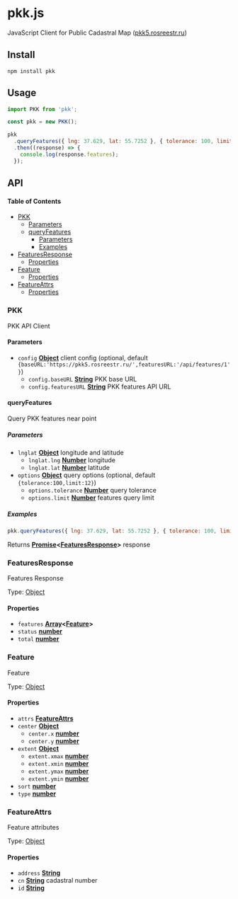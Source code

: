 # pkk.js

JavaScript Client for Public Cadastral Map ([pkk5.rosreestr.ru](https://pkk5.rosreestr.ru))

## Install

```shell
npm install pkk
```

## Usage

```js
import PKK from 'pkk';

const pkk = new PKK();

pkk
  .queryFeatures({ lng: 37.629, lat: 55.7252 }, { tolerance: 100, limit: 12 })
  .then((response) => {
    console.log(response.features);
  });
```

## API

<!-- Generated by documentation.js. Update this documentation by updating the source code. -->

#### Table of Contents

-   [PKK](#pkk)
    -   [Parameters](#parameters)
    -   [queryFeatures](#queryfeatures)
        -   [Parameters](#parameters-1)
        -   [Examples](#examples)
-   [FeaturesResponse](#featuresresponse)
    -   [Properties](#properties)
-   [Feature](#feature)
    -   [Properties](#properties-1)
-   [FeatureAttrs](#featureattrs)
    -   [Properties](#properties-2)

### PKK

PKK API Client

#### Parameters

-   `config` **[Object](https://developer.mozilla.org/docs/Web/JavaScript/Reference/Global_Objects/Object)** client config (optional, default `{baseURL:'https://pkk5.rosreestr.ru/',featuresURL:'/api/features/1'}`)
    -   `config.baseURL` **[String](https://developer.mozilla.org/docs/Web/JavaScript/Reference/Global_Objects/String)** PKK base URL
    -   `config.featuresURL` **[String](https://developer.mozilla.org/docs/Web/JavaScript/Reference/Global_Objects/String)** PKK features API URL

#### queryFeatures

Query PKK features near point

##### Parameters

-   `lnglat` **[Object](https://developer.mozilla.org/docs/Web/JavaScript/Reference/Global_Objects/Object)** longitude and latitude
    -   `lnglat.lng` **[Number](https://developer.mozilla.org/docs/Web/JavaScript/Reference/Global_Objects/Number)** longitude
    -   `lnglat.lat` **[Number](https://developer.mozilla.org/docs/Web/JavaScript/Reference/Global_Objects/Number)** latitude
-   `options` **[Object](https://developer.mozilla.org/docs/Web/JavaScript/Reference/Global_Objects/Object)** query options (optional, default `{tolerance:100,limit:12}`)
    -   `options.tolerance` **[Number](https://developer.mozilla.org/docs/Web/JavaScript/Reference/Global_Objects/Number)** query tolerance
    -   `options.limit` **[Number](https://developer.mozilla.org/docs/Web/JavaScript/Reference/Global_Objects/Number)** features query limit

##### Examples

```javascript
pkk.queryFeatures({ lng: 37.629, lat: 55.7252 }, { tolerance: 100, limit: 12 });
```

Returns **[Promise](https://developer.mozilla.org/docs/Web/JavaScript/Reference/Global_Objects/Promise)&lt;[FeaturesResponse](#featuresresponse)>** response

### FeaturesResponse

Features Response

Type: [Object](https://developer.mozilla.org/docs/Web/JavaScript/Reference/Global_Objects/Object)

#### Properties

-   `features` **[Array](https://developer.mozilla.org/docs/Web/JavaScript/Reference/Global_Objects/Array)&lt;[Feature](#feature)>** 
-   `status` **[number](https://developer.mozilla.org/docs/Web/JavaScript/Reference/Global_Objects/Number)** 
-   `total` **[number](https://developer.mozilla.org/docs/Web/JavaScript/Reference/Global_Objects/Number)** 

### Feature

Feature

Type: [Object](https://developer.mozilla.org/docs/Web/JavaScript/Reference/Global_Objects/Object)

#### Properties

-   `attrs` **[FeatureAttrs](#featureattrs)** 
-   `center` **[Object](https://developer.mozilla.org/docs/Web/JavaScript/Reference/Global_Objects/Object)** 
    -   `center.x` **[number](https://developer.mozilla.org/docs/Web/JavaScript/Reference/Global_Objects/Number)** 
    -   `center.y` **[number](https://developer.mozilla.org/docs/Web/JavaScript/Reference/Global_Objects/Number)** 
-   `extent` **[Object](https://developer.mozilla.org/docs/Web/JavaScript/Reference/Global_Objects/Object)** 
    -   `extent.xmax` **[number](https://developer.mozilla.org/docs/Web/JavaScript/Reference/Global_Objects/Number)** 
    -   `extent.xmin` **[number](https://developer.mozilla.org/docs/Web/JavaScript/Reference/Global_Objects/Number)** 
    -   `extent.ymax` **[number](https://developer.mozilla.org/docs/Web/JavaScript/Reference/Global_Objects/Number)** 
    -   `extent.ymin` **[number](https://developer.mozilla.org/docs/Web/JavaScript/Reference/Global_Objects/Number)** 
-   `sort` **[number](https://developer.mozilla.org/docs/Web/JavaScript/Reference/Global_Objects/Number)** 
-   `type` **[number](https://developer.mozilla.org/docs/Web/JavaScript/Reference/Global_Objects/Number)** 

### FeatureAttrs

Feature attributes

Type: [Object](https://developer.mozilla.org/docs/Web/JavaScript/Reference/Global_Objects/Object)

#### Properties

-   `address` **[String](https://developer.mozilla.org/docs/Web/JavaScript/Reference/Global_Objects/String)** 
-   `cn` **[String](https://developer.mozilla.org/docs/Web/JavaScript/Reference/Global_Objects/String)** cadastral number
-   `id` **[String](https://developer.mozilla.org/docs/Web/JavaScript/Reference/Global_Objects/String)** 
